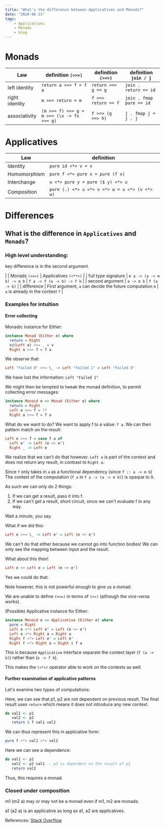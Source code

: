 ```yaml
---
title: "What's the difference between Applicatives and Monads?"
date: "2020-06-21"
tags:
    - Applicatives
    - Monads
    - blog
---
```


# Monads

| Law            | definition `(>>=)`                         | definition `(>=>)`  | definition `join / j`    |
|----------------|--------------------------------------------|---------------------|--------------------------|
| left identity  | `return a >>= f = f a`                     | `return >=> g == g` | `join . return == id`    |
| right identity | `m >>= return = m`                         | `f >=> return == f` | `join . fmap pure == id` |
| associativity  | `(m >>= f) >>= g = m >>= (\x -> fx >>= g)` | `f >=> (g >=> h)`   | `j . fmap j = j . j`     |

# Applicatives

| Law          | definition                                     |
|--------------|------------------------------------------------|
| Identity     | `pure id <*> v = v`                            |
| Homomorphism | `pure f <*> pure x = pure (f x)`               |
| Interchange  | `u <*> pure y = pure ($ y) <*> u`              |
| Composition  | `pure (.) <*> u <*> v <*> w = u <*> (v <*> w)` |

# Differences

## What is the difference in `Applicatives` and `Monads`?


### High level understanding: 

key difference is in the second argument.

|                     | Monads `(>>=)`                                            | Applicatives `(<**>)`             |
| full type signature | `m a -> (a -> m b) -> m b`                                | `f a -> f (a -> b) -> f b`        |
| second argument     | `a -> m b`                                                | `f (a -> b)`                      |
| difference          | First argument, `a` can decide the future computation `m` | `a` is already in the context `f` |

### Examples for intuition


#### Error collecting

Monadic instance for Either:
``` hs
instance Monad (Either e) where
  return = Right
  v@(Left e) >>= _ = v
  Right a >>= f = f a
```

We observe that:
```hs
Left "Failed 0" >>= \_ -> Left "Failed 1" = Left "Failed 0"
```

We have lost the information: `Left "Failed 1"`

We might then be tempted to tweak the monad definition, to permit collecting error messages:

```hs
instance Monoid e => Monad (Either e) where
  return = Right
  Left e >>= f = ??
  Right a >>= f = f a
```

What do we want to do?
We want to apply f to a value: `f a`.
We can then pattern match on the result:

```hs
Left e >>= f = case f a of
  Left e' -> Left (e <> e')
  Right _ -> Left e
```

We realize that we can't do that however.
`Left e` is part of the context and does not return any result, 
in contrast to `Right a`.

Since `f` only takes in `a` as a functional dependency (since `f :: a -> m b`)
The context of the computation (`f a` in `f a -> (a -> m b)`) is opaque to it.

As such we can only do 2 things:

1) If we can get a result, pass it into f.
2) If we can't get a result, short circuit, since we can't evaluate f in any way.

Wait a minute, you say.

What if we did this:

```hs
Left e >>= \_ -> Left e' = Left (e <> e')
```

We can't do that either because we cannot go into function bodies! We can only see the mapping between input and the result.

What about this then!
```hs
Left e >> Left e = Left (e <> e')
```

Yes we could do that.

Note however, this is not powerful enough to give us a monad.

We are unable to define `(>>=)` in terms of `(>>)` (although the vice-versa works).

(Possible) Applicative instance for Either:
```hs
instance Monoid e => Applicative (Either e) where
  pure = Right
  Left e <*> Left e' = Left (e <> e')
  Left e <*> Right a = Right a
  Right f <*> Left e' = Left e'
  Right f <*> Right a = Right $ f a
```

This is because `Applicative` interface separate the context layer (`f (a -> b)`) rather than (`a -> f b`).

This makes the `(<*>)` operator able to work on the contexts as well.


#### Further examination of applicative patterns

Let's examine two types of computations:

Here, we can see that p1, p2 are not dependent on previous result.
The final result uses `return` which means it does not introduce any new context.
```hs
do val1 <- p1
   val2 <- p2
   return $ f val1 val2
```

We can thus represent this in applicative form:
```hs
pure f <*> val1 <*> val2
```

Here we can see a dependence:
```hs
do val1 <- p1
   val2 <- p2 val1 -- p2 is dependent on the result of p1
   return val2
```

Thus, this requires a monad.

### Closed under composition

m1 (m2 a) may or may not be a monad even if m1, m2 are monads.

a1 (a2 a) is an applicative as long as a1, a2 are applicatives.



References:
[Stack Overflow](https://stackoverflow.com/questions/23342184/difference-between-monad-and-applicative-in-haskell)
